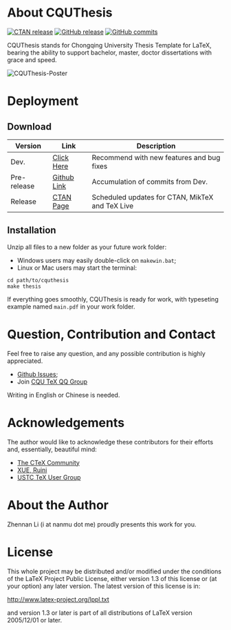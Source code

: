 # About CQUThesis
[![CTAN release](https://img.shields.io/ctan/v/cquthesis.svg?label=CTAN)](https://www.ctan.org/pkg/cquthesis)
[![GitHub release](https://img.shields.io/github/release/nanmu42/cquthesis.svg?label=Github)](https://github.com/nanmu42/CQUThesis/releases/latest)
[![GitHub commits](https://img.shields.io/github/commits-since/nanmu42/CQUThesis/v1.14.svg)](https://github.com/nanmu42/CQUThesis/commits/master)

CQUThesis stands for Chongqing University Thesis Template for LaTeX, bearing the ability to support bachelor, master, doctor dissertations with grace and speed.

![CQUThesis-Poster](https://cloud.githubusercontent.com/assets/8143068/15363773/68c6b380-1d4c-11e6-9627-4d892facb333.png)

# Deployment
## Download
Version	|	Link	|	Description
---	|	---		|	---
Dev.	|[Click Here](https://github.com/nanmu42/cquthesis/zipball/master)	|	Recommend with new features and bug fixes
Pre-release | [Github Link](https://github.com/nanmu42/CQUThesis/releases) | Accumulation of commits from Dev.
Release	|[CTAN Page](https://www.ctan.org/pkg/cquthesis)|	Scheduled updates for CTAN, MikTeX and TeX Live

## Installation
Unzip all files to a new folder as your future work folder:
* Windows users may easily double-click on `makewin.bat`;
* Linux or Mac users may start the terminal:
```
cd path/to/cquthesis
make thesis
```
If everything goes smoothly, CQUThesis is ready for work, with typeseting example named `main.pdf` in your work folder.

# Question, Contribution and Contact
Feel free to raise any question, and any possible contribution is highly appreciated.
* [Github Issues](https://github.com/nanmu42/CQUThesis/issues);
* Join [CQU TeX QQ Group](http://jq.qq.com/?_wv=1027&k=2HvYu95)

Writing in English or Chinese is needed.

# Acknowledgements
The author would like to acknowledge these contributors for their efforts and, essentially, beautiful mind:

* [The CTeX Community](https://github.com/CTeX-org/ctex-kit)
* [XUE, Ruini](https://github.com/xueruini/thuthesis)
* [USTC TeX User Group](https://github.com/ustctug/gbt-7714-2015)

# About the Author
Zhennan Li (i at nanmu dot me) proudly presents this work for you.

# License
This whole project may be distributed and/or modified under the conditions of the LaTeX Project Public License, either version 1.3 of this license or (at your option) any later version. The latest version of this license is in: 

http://www.latex-project.org/lppl.txt

and version 1.3 or later is part of all distributions of LaTeX version 2005/12/01 or later.
